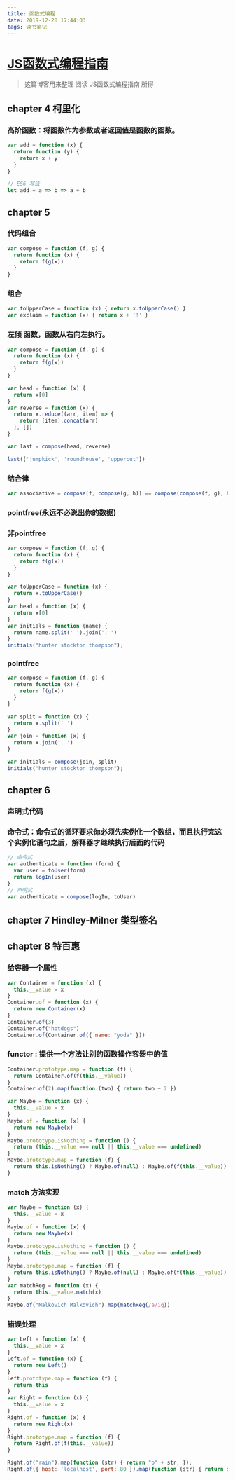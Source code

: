 ```yaml
---
title: 函数式编程
date: 2019-12-28 17:44:03
tags: 读书笔记
---
```


# [JS函数式编程指南](https://llh911001.gitbooks.io/mostly-adequate-guide-chinese/content/)
> 这篇博客用来整理 阅读 JS函数式编程指南 所得
<!-- more -->

## chapter 4 柯里化 

### 高阶函数：将函数作为参数或者返回值是函数的函数。
```js
var add = function (x) {
  return function (y) {
    return x + y
  }
}

// ES6 写法
let add = a => b => a + b
```


## chapter 5
### 代码组合

```js
var compose = function (f, g) {
  return function (x) {
    return f(g(x))
  }
}
```
### 组合

```js
var toUpperCase = function (x) { return x.toUpperCase() }
var exclaim = function (x) { return x + '!' }
```

### 左倾 函数，函数从右向左执行。
```js
var compose = function (f, g) {
  return function (x) {
    return f(g(x))
  }
}

var head = function (x) {
  return x[0]
}
var reverse = function (x) {
  return x.reduce((arr, item) => {
    return [item].concat(arr)
  }, [])
}

var last = compose(head, reverse)

last(['jumpkick', 'roundhouse', 'uppercut'])
```

### 结合律
```js
var associative = compose(f, compose(g, h)) == compose(compose(f, g), h);
```

### pointfree(永远不必说出你的数据)

### 非pointfree
```js
var compose = function (f, g) {
  return function (x) {
    return f(g(x))
  }
}

var toUpperCase = function (x) {
  return x.toUpperCase()
}
var head = function (x) {
  return x[0]
}
var initials = function (name) {
  return name.split(' ').join('. ')
}
initials("hunter stockton thompson");
```

### pointfree

```js
var compose = function (f, g) {
  return function (x) {
    return f(g(x))
  }
}

var split = function (x) {
  return x.split(' ')
}
var join = function (x) {
  return x.join('. ')
}

var initials = compose(join, split)
initials("hunter stockton thompson");
```


## chapter 6

### 声明式代码

### 命令式：命令式的循环要求你必须先实例化一个数组，而且执行完这个实例化语句之后，解释器才继续执行后面的代码

```js
// 命令式
var authenticate = function (form) {
  var user = toUser(form)
  return logIn(user)
}
// 声明式
var authenticate = compose(logIn, toUser)
```

## chapter 7 Hindley-Milner 类型签名</h2>


## chapter 8 特百惠


### 给容器一个属性

```js
var Container = function (x) {
  this.__value = x
}
Container.of = function (x) {
  return new Container(x)
}
Container.of(3)
Container.of("hotdogs")
Container.of(Container.of({ name: "yoda" }))
```

### functor : 提供一个方法让别的函数操作容器中的值

```js
Container.prototype.map = function (f) {
  return Container.of(f(this.__value))
}
Container.of(2).map(function (two) { return two + 2 })
```


```js
var Maybe = function (x) {
  this.__value = x
}
Maybe.of = function (x) {
  return new Maybe(x)
}
Maybe.prototype.isNothing = function () {
  return (this.__value === null || this.__value === undefined)
}
Maybe.prototype.map = function (f) {
  return this.isNothing() ? Maybe.of(null) : Maybe.of(f(this.__value))
}
```

### match 方法实现
```js
var Maybe = function (x) {
  this.__value = x
}
Maybe.of = function (x) {
  return new Maybe(x)
}
Maybe.prototype.isNothing = function () {
  return (this.__value === null || this.__value === undefined)
}
Maybe.prototype.map = function (f) {
  return this.isNothing() ? Maybe.of(null) : Maybe.of(f(this.__value))
}
var matchReg = function (x) {
  return this.__value.match(x)
}
Maybe.of("Malkovich Malkovich").map(matchReg(/a/ig))
```

### 错误处理

```js
var Left = function (x) {
  this.__value = x
}
Left.of = function (x) {
  return new Left()
}
Left.prototype.map = function (f) {
  return this
}
var Right = function (x) {
  this.__value = x
}
Right.of = function (x) {
  return new Right(x)
}
Right.prototype.map = function (f) {
  return Right.of(f(this.__value))
}

Right.of("rain").map(function (str) { return "b" + str; });
Right.of({ host: 'localhost', port: 80 }).map(function (str) { return str.host })
```

